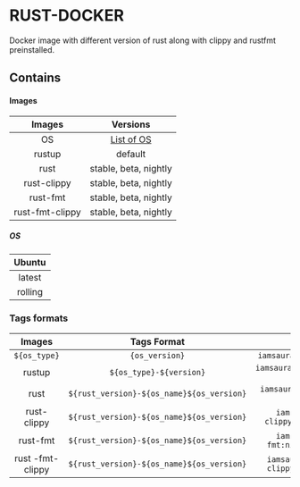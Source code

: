 # RUST-DOCKER

Docker image with different version of rust along with clippy and rustfmt preinstalled.

## Contains

#### Images

| Images          | Versions              |
|:---------------:|:---------------------:|
| OS              |[List of OS](#OS)      | 
| rustup          | default               | 
| rust            | stable, beta, nightly |
| rust-clippy     | stable, beta, nightly |
| rust-fmt        | stable, beta, nightly |
| rust-fmt-clippy | stable, beta, nightly |

##### OS

| Ubuntu  |
|:-------:|
| latest  |
| rolling |


### Tags formats

| Images | Tags Format| Example |
|:------:|:----------:|:-------:|
| ```${os_type}``` | ```{os_version}``` | ```iamsauravsharma/ubuntu:latest```         |
| rustup | ```${os_type}-${version}```  | ```iamsauravsharam/rustup:ubuntu-rolling``` |
| rust   | ```${rust_version}-${os_name}${os_version}``` | ```iamsauravsharma/rust:stable-ubuntulatest``` |
| rust-clippy       | ```${rust_version}-${os_name}${os_version}``` | ```iamsauravsharma/rust-clippy:stable-ubuntulatest```    |
| rust-fmt          | ```${rust_version}-${os_name}${os_version}``` | ```iamsauravsharma/rust-fmt:nightly-ubunturolling```     |
| rust -fmt-clippy  | ```${rust_version}-${os_name}${os_version}``` | ```iamsauravsharma/rust-fmt-clippy:beta-ubunturolling``` |